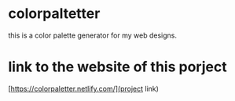 # colorpaltetter
this is a color palette generator for my web designs.

# link to the website of this porject
[https://colorpaletter.netlify.com/](project link)
